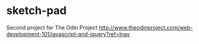 # sketch-pad
Second project for The Odin Project
http://www.theodinproject.com/web-development-101/javascript-and-jquery?ref=lnav
